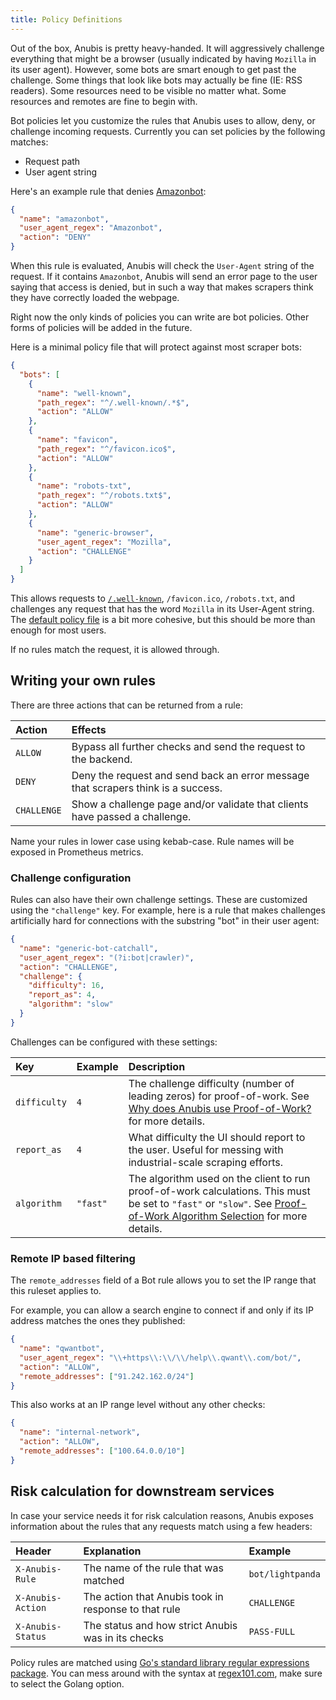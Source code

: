 ```yaml
---
title: Policy Definitions
---
```


Out of the box, Anubis is pretty heavy-handed. It will aggressively challenge everything that might be a browser (usually indicated by having `Mozilla` in its user agent). However, some bots are smart enough to get past the challenge. Some things that look like bots may actually be fine (IE: RSS readers). Some resources need to be visible no matter what. Some resources and remotes are fine to begin with.

Bot policies let you customize the rules that Anubis uses to allow, deny, or challenge incoming requests. Currently you can set policies by the following matches:

- Request path
- User agent string

Here's an example rule that denies [Amazonbot](https://developer.amazon.com/en/amazonbot):

```json
{
  "name": "amazonbot",
  "user_agent_regex": "Amazonbot",
  "action": "DENY"
}
```

When this rule is evaluated, Anubis will check the `User-Agent` string of the request. If it contains `Amazonbot`, Anubis will send an error page to the user saying that access is denied, but in such a way that makes scrapers think they have correctly loaded the webpage.

Right now the only kinds of policies you can write are bot policies. Other forms of policies will be added in the future.

Here is a minimal policy file that will protect against most scraper bots:

```json
{
  "bots": [
    {
      "name": "well-known",
      "path_regex": "^/.well-known/.*$",
      "action": "ALLOW"
    },
    {
      "name": "favicon",
      "path_regex": "^/favicon.ico$",
      "action": "ALLOW"
    },
    {
      "name": "robots-txt",
      "path_regex": "^/robots.txt$",
      "action": "ALLOW"
    },
    {
      "name": "generic-browser",
      "user_agent_regex": "Mozilla",
      "action": "CHALLENGE"
    }
  ]
}
```

This allows requests to [`/.well-known`](https://en.wikipedia.org/wiki/Well-known_URI), `/favicon.ico`, `/robots.txt`, and challenges any request that has the word `Mozilla` in its User-Agent string. The [default policy file](https://github.com/TecharoHQ/anubis/blob/main/cmd/anubis/botPolicies.json) is a bit more cohesive, but this should be more than enough for most users.

If no rules match the request, it is allowed through.

## Writing your own rules

There are three actions that can be returned from a rule:

| Action      | Effects                                                                           |
| :---------- | :-------------------------------------------------------------------------------- |
| `ALLOW`     | Bypass all further checks and send the request to the backend.                    |
| `DENY`      | Deny the request and send back an error message that scrapers think is a success. |
| `CHALLENGE` | Show a challenge page and/or validate that clients have passed a challenge.       |

Name your rules in lower case using kebab-case. Rule names will be exposed in Prometheus metrics.

### Challenge configuration

Rules can also have their own challenge settings. These are customized using the `"challenge"` key. For example, here is a rule that makes challenges artificially hard for connections with the substring "bot" in their user agent:

```json
{
  "name": "generic-bot-catchall",
  "user_agent_regex": "(?i:bot|crawler)",
  "action": "CHALLENGE",
  "challenge": {
    "difficulty": 16,
    "report_as": 4,
    "algorithm": "slow"
  }
}
```

Challenges can be configured with these settings:

| Key          | Example  | Description                                                                                                                                                                                    |
| :----------- | :------- | :--------------------------------------------------------------------------------------------------------------------------------------------------------------------------------------------- |
| `difficulty` | `4`      | The challenge difficulty (number of leading zeros) for proof-of-work. See [Why does Anubis use Proof-of-Work?](/docs/design/why-proof-of-work) for more details.                               |
| `report_as`  | `4`      | What difficulty the UI should report to the user. Useful for messing with industrial-scale scraping efforts.                                                                                   |
| `algorithm`  | `"fast"` | The algorithm used on the client to run proof-of-work calculations. This must be set to `"fast"` or `"slow"`. See [Proof-of-Work Algorithm Selection](./algorithm-selection) for more details. |

### Remote IP based filtering

The `remote_addresses` field of a Bot rule allows you to set the IP range that this ruleset applies to.

For example, you can allow a search engine to connect if and only if its IP address matches the ones they published:

```json
{
  "name": "qwantbot",
  "user_agent_regex": "\\+https\\:\\/\\/help\\.qwant\\.com/bot/",
  "action": "ALLOW",
  "remote_addresses": ["91.242.162.0/24"]
}
```

This also works at an IP range level without any other checks:

```json
{
  "name": "internal-network",
  "action": "ALLOW",
  "remote_addresses": ["100.64.0.0/10"]
}
```

## Risk calculation for downstream services

In case your service needs it for risk calculation reasons, Anubis exposes information about the rules that any requests match using a few headers:

| Header            | Explanation                                          | Example          |
| :---------------- | :--------------------------------------------------- | :--------------- |
| `X-Anubis-Rule`   | The name of the rule that was matched                | `bot/lightpanda` |
| `X-Anubis-Action` | The action that Anubis took in response to that rule | `CHALLENGE`      |
| `X-Anubis-Status` | The status and how strict Anubis was in its checks   | `PASS-FULL`      |

Policy rules are matched using [Go's standard library regular expressions package](https://pkg.go.dev/regexp). You can mess around with the syntax at [regex101.com](https://regex101.com), make sure to select the Golang option.
